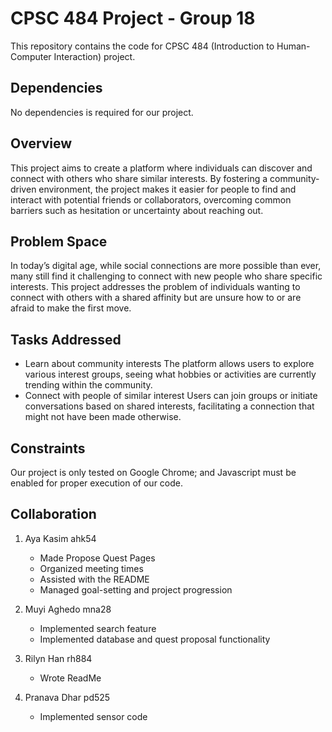 # CPSC 484 Project - Group 18

This repository contains the code for CPSC 484 (Introduction to Human-Computer Interaction) project.

## Dependencies

No dependencies is required for our project. 

## Overview

This project aims to create a platform where individuals can discover and connect with others who share similar interests. By fostering a community-driven environment, the project makes it easier for people to find and interact with potential friends or collaborators, overcoming common barriers such as hesitation or uncertainty about reaching out.

## Problem Space

In today’s digital age, while social connections are more possible than ever, many still find it challenging to connect with new people who share specific interests. This project addresses the problem of individuals wanting to connect with others with a shared affinity but are unsure how to or are afraid to make the first move.

##  Tasks Addressed

- Learn about community interests
The platform allows users to explore various interest groups, seeing what hobbies or activities are currently trending within the community.
- Connect with people of similar interest
 Users can join groups or initiate conversations based on shared interests, facilitating a connection that might not have been made otherwise.

## Constraints

Our project is only tested on Google Chrome; and Javascript must be enabled for proper execution of our code.

## Collaboration

 1. Aya Kasim ahk54
	 - Made Propose Quest Pages
	 - Organized meeting times
	 - Assisted with the README
	 - Managed goal-setting and project progression
    
2. Muyi Aghedo mna28
	-  Implemented search feature
	- Implemented database and quest proposal functionality
    

3. Rilyn Han rh884
	- Wrote ReadMe
    
4. Pranava Dhar pd525
	- Implemented sensor code
